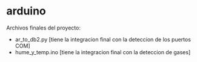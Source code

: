 # arduino

Archivos finales del proyecto:

- ar_to_db2.py [tiene la integracion final con la deteccion de los puertos COM]
- hume_y_temp.ino [tiene la integracion final con la deteccion de gases]
